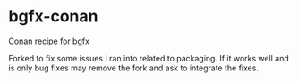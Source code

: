 # bgfx-conan
Conan recipe for bgfx

Forked to fix some issues I ran into related to packaging. If it works well and is only bug fixes may remove the fork and ask to integrate the fixes.
